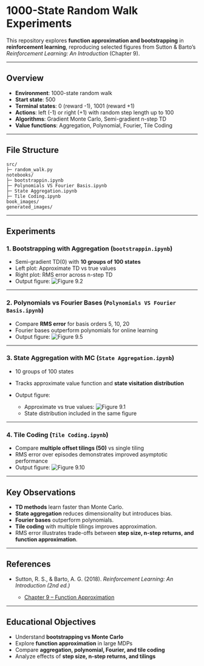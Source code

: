 # 1000-State Random Walk Experiments

This repository explores **function approximation and bootstrapping** in **reinforcement learning**, reproducing selected figures from Sutton & Barto’s *Reinforcement Learning: An Introduction* (Chapter 9).

---

## Overview

* **Environment**: 1000-state random walk
* **Start state**: 500
* **Terminal states**: 0 (reward -1), 1001 (reward +1)
* **Actions**: left (-1) or right (+1) with random step length up to 100
* **Algorithms**: Gradient Monte Carlo, Semi-gradient n-step TD
* **Value functions**: Aggregation, Polynomial, Fourier, Tile Coding

---

## File Structure

```
src/
├─ random_walk.py
notebooks/
├─ bootstrappin.ipynb
├─ Polynomials VS Fourier Basis.ipynb
├─ State Aggregation.ipynb
├─ Tile Coding.ipynb
book_images/
generated_images/
```

---

## Experiments

### 1. Bootstrapping with Aggregation (`bootstrappin.ipynb`)

* Semi-gradient TD(0) with **10 groups of 100 states**
* Left plot: Approximate TD vs true values
* Right plot: RMS error across n-step TD
* Output figure: ![Figure 9.2](generated_images/figure_9_2.png)

---

### 2. Polynomials vs Fourier Bases (`Polynomials VS Fourier Basis.ipynb`)

* Compare **RMS error** for basis orders 5, 10, 20
* Fourier bases outperform polynomials for online learning
* Output figure: ![Figure 9.5](generated_images/figure_9_5.png)

---

### 3. State Aggregation with MC (`State Aggregation.ipynb`)

* 10 groups of 100 states
* Tracks approximate value function and **state visitation distribution**
* Output figure:

  * Approximate vs true values: ![Figure 9.1](generated_images/figure_9_1.png)
  * State distribution included in the same figure

---

### 4. Tile Coding (`Tile Coding.ipynb`)

* Compare **multiple offset tilings (50)** vs single tiling
* RMS error over episodes demonstrates improved asymptotic performance
* Output figure: ![Figure 9.10](generated_images/figure_9_10.png)

---

## Key Observations

* **TD methods** learn faster than Monte Carlo.
* **State aggregation** reduces dimensionality but introduces bias.
* **Fourier bases** outperform polynomials.
* **Tile coding** with multiple tilings improves approximation.
* RMS error illustrates trade-offs between **step size, n-step returns, and function approximation**.

---

## References

* Sutton, R. S., & Barto, A. G. (2018). *Reinforcement Learning: An Introduction (2nd ed.)*

  * [Chapter 9 – Function Approximation](http://incompleteideas.net/book/RLbook2020.pdf#page=220)

---

## Educational Objectives

* Understand **bootstrapping vs Monte Carlo**
* Explore **function approximation** in large MDPs
* Compare **aggregation, polynomial, Fourier, and tile coding**
* Analyze effects of **step size, n-step returns, and tilings**

